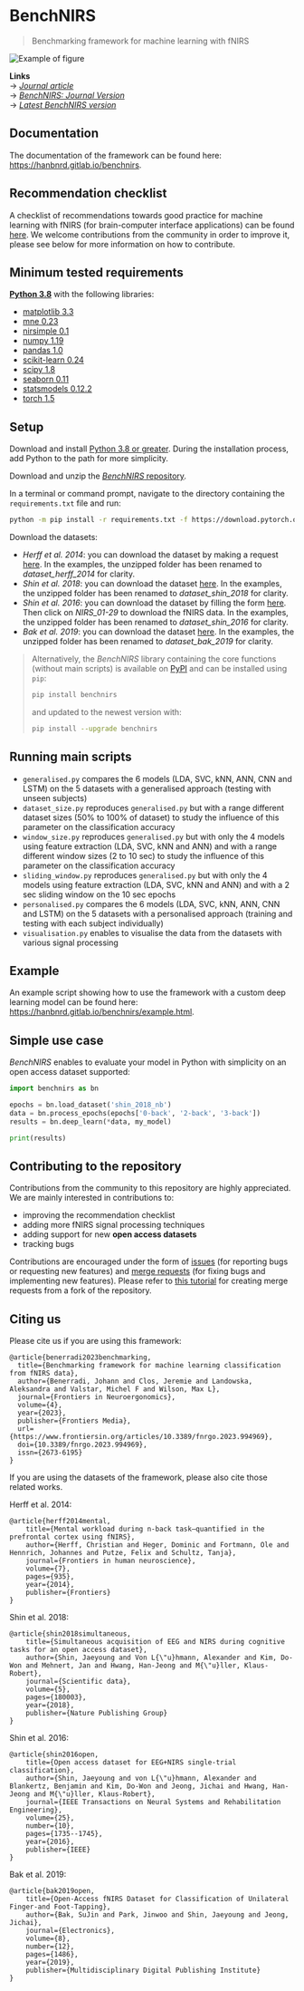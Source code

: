 # BenchNIRS

> Benchmarking framework for machine learning with fNIRS

![Example of figure](example.png)

**Links**  
&rarr; [*Journal article*](https://www.frontiersin.org/articles/10.3389/fnrgo.2023.994969)  
&rarr; [*BenchNIRS: Journal Version*](https://gitlab.com/HanBnrd/benchnirs/-/releases/v1.0)  
&rarr; [*Latest BenchNIRS version*](https://gitlab.com/HanBnrd/benchnirs)  


## Documentation
The documentation of the framework can be found here: https://hanbnrd.gitlab.io/benchnirs.


## Recommendation checklist
A checklist of recommendations towards good practice for machine learning with fNIRS (for brain-computer interface applications) can be found [here](./CHECKLIST.md). We welcome contributions from the community in order to improve it, please see below for more information on how to contribute.


## Minimum tested requirements
[**Python 3.8**](https://www.python.org/downloads/) with the following libraries:
- [matplotlib 3.3](https://matplotlib.org/stable/)
- [mne 0.23](https://mne.tools/stable/install/index.html)
- [nirsimple 0.1](https://github.com/HanBnrd/NIRSimple#installation)
- [numpy 1.19](https://numpy.org/install/)
- [pandas 1.0](https://pandas.pydata.org/docs/getting_started/index.html#installation)
- [scikit-learn 0.24](https://scikit-learn.org/stable/install.html)
- [scipy 1.8](https://scipy.org/install/)
- [seaborn 0.11](https://seaborn.pydata.org/installing.html)
- [statsmodels 0.12.2](https://www.statsmodels.org/dev/install.html)
- [torch 1.5](https://pytorch.org/get-started/locally/)


## Setup
Download and install [Python 3.8 or greater](https://www.python.org/downloads/). During the installation process, add Python to the path for more simplicity.

Download and unzip the [*BenchNIRS* repository](https://gitlab.com/HanBnrd/benchnirs/-/archive/main/benchnirs-main.zip).

In a terminal or command prompt, navigate to the directory containing the `requirements.txt` file and run:
```bash
python -m pip install -r requirements.txt -f https://download.pytorch.org/whl/torch_stable.html
```

Download the datasets:
- *Herff et al. 2014*: you can download the dataset by making a request [here](http://www.csl.uni-bremen.de/CorpusData/download.php?crps=fNIRS). In the examples, the unzipped folder has been renamed to *dataset_herff_2014* for clarity.
- *Shin et al. 2018*: you can download the dataset [here](http://doc.ml.tu-berlin.de/simultaneous_EEG_NIRS/NIRS/NIRS_01-26_MATLAB.zip). In the examples, the unzipped folder has been renamed to *dataset_shin_2018* for clarity.
- *Shin et al. 2016*: you can download the dataset by filling the form [here](http://doc.ml.tu-berlin.de/hBCI). Then click on *NIRS_01-29* to download the fNIRS data. In the examples, the unzipped folder has been renamed to *dataset_shin_2016* for clarity.
- *Bak et al. 2019*: you can download the dataset [here](https://figshare.com/ndownloader/files/18069143). In the examples, the unzipped folder has been renamed to *dataset_bak_2019* for clarity.

> Alternatively, the *BenchNIRS* library containing the core functions (without main scripts) is available on [PyPI](https://pypi.org/project/benchnirs/) and can be installed using `pip`:
> ```bash
> pip install benchnirs
> ```
> and updated to the newest version with:
> ```bash
> pip install --upgrade benchnirs
> ```

## Running main scripts
- `generalised.py` compares the 6 models (LDA, SVC, kNN, ANN, CNN and LSTM) on the 5 datasets with a generalised approach (testing with unseen subjects)
- `dataset_size.py` reproduces `generalised.py` but with a range different dataset sizes (50% to 100% of dataset) to study the influence of this parameter on the classification accuracy
- `window_size.py` reproduces `generalised.py` but with only the 4 models using feature extraction (LDA, SVC, kNN and ANN) and with a range different window sizes (2 to 10 sec) to study the influence of this parameter on the classification accuracy
- `sliding_window.py` reproduces `generalised.py` but with only the 4 models using feature extraction (LDA, SVC, kNN and ANN) and with a 2 sec sliding window on the 10 sec epochs
- `personalised.py` compares the 6 models (LDA, SVC, kNN, ANN, CNN and LSTM) on the 5 datasets with a personalised approach (training and testing with each subject individually)
- `visualisation.py` enables to visualise the data from the datasets with various signal processing


## Example
An example script showing how to use the framework with a custom deep learning model can be found here: https://hanbnrd.gitlab.io/benchnirs/example.html.


## Simple use case
*BenchNIRS* enables to evaluate your model in Python with simplicity on an open access dataset supported:
```python
import benchnirs as bn

epochs = bn.load_dataset('shin_2018_nb')
data = bn.process_epochs(epochs['0-back', '2-back', '3-back'])
results = bn.deep_learn(*data, my_model)

print(results)
```


## Contributing to the repository
Contributions from the community to this repository are highly appreciated. We are mainly interested in contributions to:
- improving the recommendation checklist
- adding more fNIRS signal processing techniques
- adding support for new **open access datasets**
- tracking bugs

Contributions are encouraged under the form of [issues](https://gitlab.com/HanBnrd/benchnirs/-/issues) (for reporting bugs or requesting new features) and [merge requests](https://gitlab.com/HanBnrd/benchnirs/-/merge_requests) (for fixing bugs and implementing new features).
Please refer to [this tutorial](https://docs.gitlab.com/ee/user/project/repository/forking_workflow.html) for creating merge requests from a fork of the repository.


## Citing us
Please cite us if you are using this framework:
```
@article{benerradi2023benchmarking,
  title={Benchmarking framework for machine learning classification from fNIRS data},
  author={Benerradi, Johann and Clos, Jeremie and Landowska, Aleksandra and Valstar, Michel F and Wilson, Max L},
  journal={Frontiers in Neuroergonomics},
  volume={4},
  year={2023},
  publisher={Frontiers Media},
  url={https://www.frontiersin.org/articles/10.3389/fnrgo.2023.994969},
  doi={10.3389/fnrgo.2023.994969},
  issn={2673-6195}
}
```

If you are using the datasets of the framework, please also cite those related works.

Herff et al. 2014:
```
@article{herff2014mental,
	title={Mental workload during n-back task—quantified in the prefrontal cortex using fNIRS},
	author={Herff, Christian and Heger, Dominic and Fortmann, Ole and Hennrich, Johannes and Putze, Felix and Schultz, Tanja},
	journal={Frontiers in human neuroscience},
	volume={7},
	pages={935},
	year={2014},
	publisher={Frontiers}
}
```

Shin et al. 2018:
```
@article{shin2018simultaneous,
	title={Simultaneous acquisition of EEG and NIRS during cognitive tasks for an open access dataset},
	author={Shin, Jaeyoung and Von L{\"u}hmann, Alexander and Kim, Do-Won and Mehnert, Jan and Hwang, Han-Jeong and M{\"u}ller, Klaus-Robert},
	journal={Scientific data},
	volume={5},
	pages={180003},
	year={2018},
	publisher={Nature Publishing Group}
}
```

Shin et al. 2016:
```
@article{shin2016open,
	title={Open access dataset for EEG+NIRS single-trial classification},
	author={Shin, Jaeyoung and von L{\"u}hmann, Alexander and Blankertz, Benjamin and Kim, Do-Won and Jeong, Jichai and Hwang, Han-Jeong and M{\"u}ller, Klaus-Robert},
	journal={IEEE Transactions on Neural Systems and Rehabilitation Engineering},
	volume={25},
	number={10},
	pages={1735--1745},
	year={2016},
	publisher={IEEE}
}
```

Bak et al. 2019:
```
@article{bak2019open,
	title={Open-Access fNIRS Dataset for Classification of Unilateral Finger-and Foot-Tapping},
	author={Bak, SuJin and Park, Jinwoo and Shin, Jaeyoung and Jeong, Jichai},
	journal={Electronics},
	volume={8},
	number={12},
	pages={1486},
	year={2019},
	publisher={Multidisciplinary Digital Publishing Institute}
}
```

